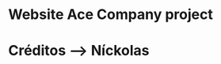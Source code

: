 Website Ace Company project
===================================

Créditos --> Níckolas
===================================
